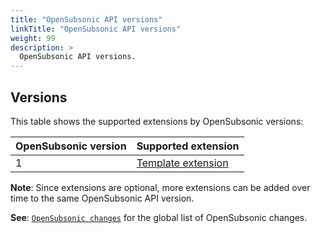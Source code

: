 ```yaml
---
title: "OpenSubsonic API versions"
linkTitle: "OpenSubsonic API versions"
weight: 99
description: >
  OpenSubsonic API versions.
---
```


## Versions

This table shows the supported extensions by OpenSubsonic versions:

| OpenSubsonic version | Supported extension |
| --- | --- |
| 1 | [Template extension](../extensions/template) |

**Note**: Since extensions are optional, more extensions can be added over time to the same OpenSubsonic API version.

**See**: [`OpenSubsonic changes`](../opensubsonic-changes) for the global list of OpenSubsonic changes.
